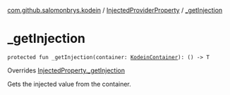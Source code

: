 [com.github.salomonbrys.kodein](../index.md) / [InjectedProviderProperty](index.md) / [_getInjection](.)

# _getInjection

`protected fun _getInjection(container: `[`KodeinContainer`](../-kodein-container/index.md)`): () -> T`

Overrides [InjectedProperty._getInjection](../-injected-property/_get-injection.md)

Gets the injected value from the container.

